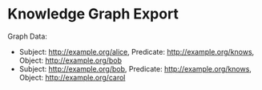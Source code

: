 # Knowledge Graph Export

Graph Data:
- Subject: http://example.org/alice, Predicate: http://example.org/knows, Object: http://example.org/bob
- Subject: http://example.org/bob, Predicate: http://example.org/knows, Object: http://example.org/carol